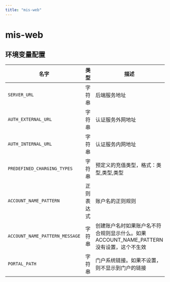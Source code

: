 ```yaml
---
title: "mis-web"
---
```


# mis-web

## 环境变量配置





<!-- ENV TABLE START -->

| 名字 | 类型 | 描述 | 默认值 |
| -- | -- | -- | -- |
|`SERVER_URL`|字符串|后端服务地址|mis-server:5000|
|`AUTH_EXTERNAL_URL`|字符串|认证服务外网地址|/auth|
|`AUTH_INTERNAL_URL`|字符串|认证服务内网地址|http://auth:5000|
|`PREDEFINED_CHARGING_TYPES`|字符串|预定义的充值类型，格式：类型,类型,类型||
|`ACCOUNT_NAME_PATTERN`|正则表达式|账户名的正则规则|不设置|
|`ACCOUNT_NAME_PATTERN_MESSAGE`|字符串|创建账户名时如果账户名不符合规则显示什么。如果ACCOUNT_NAME_PATTERN没有设置，这个不生效|不设置|
|`PORTAL_PATH`|字符串|门户系统链接。如果不设置，则不显示到门户的链接|不设置|

<!-- ENV TABLE END -->



